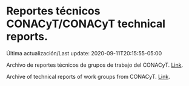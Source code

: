 # Reportes técnicos CONACyT/CONACyT technical reports.

Última actualización/Last update: 2020-09-11T20:15:55-05:00

Archivo de reportes técnicos de grupos de trabajo del CONACyT. [Link](https://coronavirus.conacyt.mx/productos/index.html).

Archive of technical reports of work groups from CONACyT. [Link](https://coronavirus.conacyt.mx/productos/index.html).

